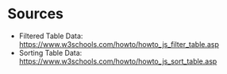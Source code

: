 # Sources

- Filtered Table Data: https://www.w3schools.com/howto/howto_js_filter_table.asp
- Sorting Table Data: https://www.w3schools.com/howto/howto_js_sort_table.asp
